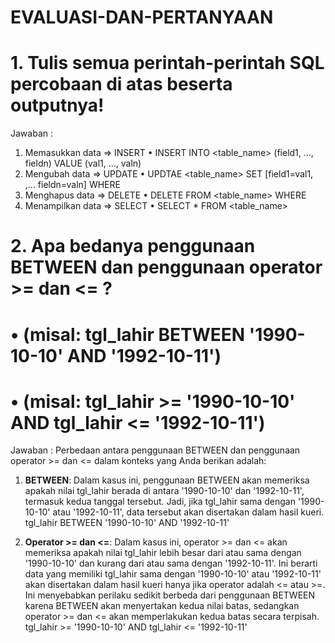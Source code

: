 # EVALUASI-DAN-PERTANYAAN
# 1. Tulis semua perintah-perintah SQL percobaan di atas beserta outputnya!
Jawaban :
1. Memasukkan data => INSERT
  • INSERT INTO <table_name> (field1, ..., fieldn) VALUE (val1, ..., valn)
2. Mengubah data => UPDATE
  • UPDTAE <table_name> SET [field1=val1, ,... fieldn=valn] WHERE <kondisi>
3. Menghapus data => DELETE
  • DELETE FROM <table_name> WHERE <kondisi>
4. Menampilkan data => SELECT
  • SELECT * FROM <table_name>
# 2. Apa bedanya penggunaan BETWEEN dan penggunaan operator >= dan <= ?
# • (misal: tgl_lahir BETWEEN '1990-10-10' AND '1992-10-11')
# • (misal: tgl_lahir >= '1990-10-10' AND tgl_lahir <= '1992-10-11')
Jawaban :
Perbedaan antara penggunaan BETWEEN dan penggunaan operator >= dan <= dalam konteks yang Anda berikan adalah:

1. **BETWEEN**: Dalam kasus ini, penggunaan BETWEEN akan memeriksa apakah nilai tgl_lahir berada di antara '1990-10-10' dan '1992-10-11', termasuk kedua tanggal tersebut. Jadi, jika tgl_lahir sama dengan '1990-10-10' atau '1992-10-11', data tersebut akan disertakan dalam hasil kueri.
   tgl_lahir BETWEEN '1990-10-10' AND '1992-10-11'
   
2. **Operator >= dan <=**: Dalam kasus ini, operator >= dan <= akan memeriksa apakah nilai tgl_lahir lebih besar dari atau sama dengan '1990-10-10' dan kurang dari atau sama dengan '1992-10-11'. Ini berarti data yang memiliki tgl_lahir sama dengan '1990-10-10' atau '1992-10-11' akan disertakan dalam hasil kueri hanya jika operator adalah <= atau >=. Ini menyebabkan perilaku sedikit berbeda dari penggunaan BETWEEN karena BETWEEN akan menyertakan kedua nilai batas, sedangkan operator >= dan <= akan memperlakukan kedua batas secara terpisah.
   tgl_lahir >= '1990-10-10' AND tgl_lahir <= '1992-10-11'
  
